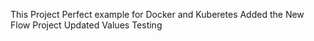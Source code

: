 This Project Perfect example for Docker and Kuberetes
Added the New Flow Project
Updated Values
Testing 
